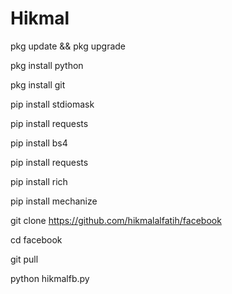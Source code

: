 # Hikmal



pkg update && pkg upgrade

pkg install python

pkg install git

pip install stdiomask

pip install requests

pip install bs4

pip install requests

pip install rich

pip install mechanize

git clone https://github.com/hikmalalfatih/facebook

cd facebook

git pull

python hikmalfb.py
